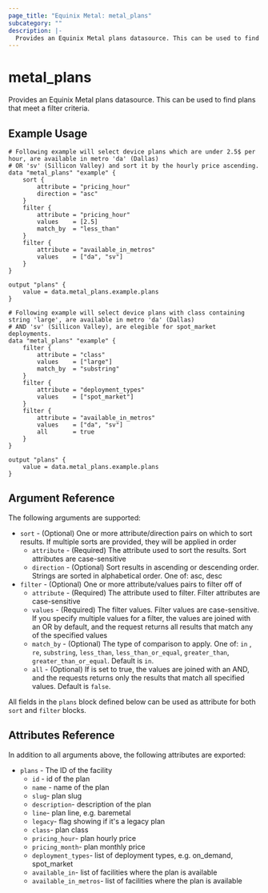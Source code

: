 ```yaml
---
page_title: "Equinix Metal: metal_plans"
subcategory: ""
description: |-
  Provides an Equinix Metal plans datasource. This can be used to find plans that meet a filter criteria.
---
```


# metal_plans

Provides an Equinix Metal plans datasource. This can be used to find plans that meet a filter criteria.

## Example Usage

```hcl
# Following example will select device plans which are under 2.5$ per hour, are available in metro 'da' (Dallas)
# OR 'sv' (Sillicon Valley) and sort it by the hourly price ascending.
data "metal_plans" "example" {
    sort {
        attribute = "pricing_hour"
        direction = "asc"
    }
    filter {
        attribute = "pricing_hour"
        values    = [2.5]
        match_by  = "less_than"
    }
    filter {
        attribute = "available_in_metros"
        values    = ["da", "sv"]
    }
}

output "plans" {
    value = data.metal_plans.example.plans
}
```

```hcl
# Following example will select device plans with class containing string 'large', are available in metro 'da' (Dallas)
# AND 'sv' (Sillicon Valley), are elegible for spot_market deployments.
data "metal_plans" "example" {
    filter {
        attribute = "class"
        values    = ["large"]
        match_by  = "substring"
    }
    filter {
        attribute = "deployment_types"
        values    = ["spot_market"]
    }
    filter {
        attribute = "available_in_metros"
        values    = ["da", "sv"]
        all       = true
    }
}

output "plans" {
    value = data.metal_plans.example.plans
}
```

## Argument Reference

The following arguments are supported:

* `sort` - (Optional) One or more attribute/direction pairs on which to sort results. If multiple
sorts are provided, they will be applied in order
  - `attribute` - (Required) The attribute used to sort the results. Sort attributes are case-sensitive
  - `direction` - (Optional) Sort results in ascending or descending order. Strings are sorted in alphabetical order. One of: asc, desc
* `filter` - (Optional) One or more attribute/values pairs to filter off of
  - `attribute` - (Required) The attribute used to filter. Filter attributes are case-sensitive
  - `values` - (Required) The filter values. Filter values are case-sensitive. If you specify multiple values for a filter, the values are joined with an OR by default, and the request returns all results that match any of the specified values
  - `match_by` - (Optional) The type of comparison to apply. One of: `in` , `re`, `substring`, `less_than`, `less_than_or_equal`, `greater_than`, `greater_than_or_equal`. Default is `in`.
  - `all` - (Optional) If is set to true, the values are joined with an AND, and the requests returns only the results that match all specified values. Default is `false`.

All fields in the `plans` block defined below can be used as attribute for both `sort` and `filter` blocks.

## Attributes Reference

In addition to all arguments above, the following attributes are exported:

* `plans` - The ID of the facility
  - `id` - id of the plan
  - `name` - name of the plan
  - `slug`- plan slug
  - `description`- description of the plan
  - `line`- plan line, e.g. baremetal
  - `legacy`- flag showing if it's a legacy plan
  - `class`- plan class
  - `pricing_hour`- plan hourly price
  - `pricing_month`- plan monthly price
  - `deployment_types`- list of deployment types, e.g. on_demand, spot_market
  - `available_in`- list of facilities where the plan is available
  - `available_in_metros`- list of facilities where the plan is available
